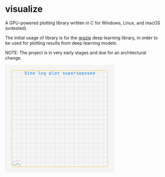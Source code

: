 # visualize
A GPU-powered plotting library written in C for Windows, Linux, and macOS (untested).

The initial usage of library is for the [grazie](https://github.com/khisr0w/grazie) deep learning library, in order to be used for plotting results from deep learning models.

NOTE: The project is in very early stages and due for an architectural change.

<img src="doc/test_run.gif" alt="Test Result" width="70%"/>
